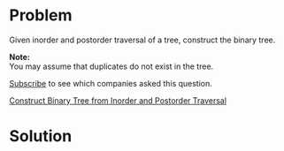 
# Problem

Given inorder and postorder traversal of a tree, construct the binary tree.

**Note:**  
You may assume that duplicates do not exist in the tree.

[Subscribe](/subscribe/) to see which companies asked this question.



[Construct Binary Tree from Inorder and Postorder Traversal](https://leetcode.com/problems/construct-binary-tree-from-inorder-and-postorder-traversal)

# Solution



